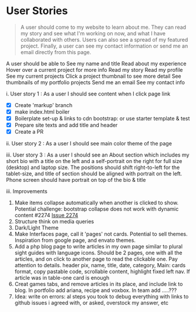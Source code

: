 # User Stories

> A user should come to my website to learn about me. They can read my story and see what I'm working on now, and what I have collaborated with others. Users can also see a spread of my featured project. Finally, a user can see my contact information or send me an email directly from this page.

A user should be able to
See my name and title
Read about my experience
Hover over a current project for more info
Read my story
Read my profile
See my current projects
Click a project thumbnail to see more detail
See thumbnails of my portfolio projects
Send me an email
See my contact info

i. User story 1 : As a user I should see content when I click page link

- [x] Create 'markup' branch
- [x] make index.html boiler
- [x] Boilerplate set-up & links to cdn bootstrap: or use starter template & test
- [x] Prepare site texts and add title and header
- [x] Create a PR

ii. User story 2 : As a user I should see main color theme of the page

iii. User story 3 : As a user I should see an About section which includes my short bio with a title on the left and a self-portrait on the right for full size (desktop) and laptop size.
The positions should shift right-to-left for the tablet-size, and title of section should be aligned with portrait on the left.
Phone screen should have portrait on top of the bio & title

iii. Improvements

1. Make items collapse automatically when another is clicked to show.
   Potential challenge: bootstrap collapse does not work with dynamic content #2274
   [Issue 2274](https://github.com/twbs/bootstrap/issues/2274)
2. Structure think on media queries
3. Dark/Light Theme
4. Make Interfaces page, call it 'pages' not cards. Potential to sell themes. Inspiration from google page, and envato themes.
5. Add a php blog page to write articles in my own page similar to plural sight guides with language icons. Should be 2 pages, one with all the articles, and on click to another page to read the clickable one. Pay attention to details. header pix, name, title, date, category, Main: cards format, copy pastable code, scrollable content, highlight fixed left nav. If article was in table-one card is enough
6. Creat games tabs, and remove articles in its place, and include link to blog. In portfolio add ariana, recipe and voxbox. In team add .....???
7. Idea: write on errors: al steps you took to debug everything with links to github issues i agreed with, or asked, overstock my answer, etc

